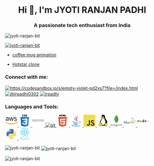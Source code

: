 <!-- - 👋 Hi, I’m @jyoti-ranjan-bit
- 👀 I’m interested in coding 
- 🌱 I’m currently learning btech cse with specialization internet of things 
- 📫 To reach me -jrpadhi0302@gmail.com -->

<h1 align="center">Hi 👋, I'm JYOTI RANJAN PADHI</h1>
<h3 align="center">A passionate tech enthusiast from India</h3>

<p align="left"> <img src="https://komarev.com/ghpvc/?username=jyoti-ranjan-bit&label=Profile%20views&color=0e75b6&style=flat" alt="jyoti-ranjan-bit" /> </p>

<p align="left"> <a href="https://github.com/ryo-ma/github-profile-trophy"><img src="https://github-profile-trophy.vercel.app/?username=jyoti-ranjan-bit" alt="jyoti-ranjan-bit" /></a> </p>

-  [coffee mug animation](https://github.com/jyoti-ranjan-bit/coffee-mug-animation-)

-  [Hotstar clone](https://github.com/jyoti-ranjan-bit/hotstar-clone-)

<h3 align="left">Connect with me:</h3>
<p align="left">
<a href="https://codesandbox.com/https://codesandbox.io/s/empty-violet-pd2xs7?file=/index.html" target="blank"><img align="center" src="https://raw.githubusercontent.com/rahuldkjain/github-profile-readme-generator/master/src/images/icons/Social/codesandbox.svg" alt="https://codesandbox.io/s/empty-violet-pd2xs7?file=/index.html" height="30" width="40" /></a>
<a href="https://www.hackerrank.com/@jrpadhi0302" target="blank"><img align="center" src="https://raw.githubusercontent.com/rahuldkjain/github-profile-readme-generator/master/src/images/icons/Social/hackerrank.svg" alt="@jrpadhi0302" height="30" width="40" /></a>
<a href="https://www.leetcode.com/jrpadhi" target="blank"><img align="center" src="https://raw.githubusercontent.com/rahuldkjain/github-profile-readme-generator/master/src/images/icons/Social/leet-code.svg" alt="jrpadhi" height="30" width="40" /></a>
</p>

<h3 align="left">Languages and Tools:</h3>
<p align="left"> <a href="https://aws.amazon.com" target="_blank" rel="noreferrer"> <img src="https://raw.githubusercontent.com/devicons/devicon/master/icons/amazonwebservices/amazonwebservices-original-wordmark.svg" alt="aws" width="40" height="40"/> </a> <a href="https://www.w3schools.com/css/" target="_blank" rel="noreferrer"> <img src="https://raw.githubusercontent.com/devicons/devicon/master/icons/css3/css3-original-wordmark.svg" alt="css3" width="40" height="40"/> </a> <a href="https://expressjs.com" target="_blank" rel="noreferrer"> <img src="https://raw.githubusercontent.com/devicons/devicon/master/icons/express/express-original-wordmark.svg" alt="express" width="40" height="40"/> </a> <a href="https://git-scm.com/" target="_blank" rel="noreferrer"> <img src="https://www.vectorlogo.zone/logos/git-scm/git-scm-icon.svg" alt="git" width="40" height="40"/> </a> <a href="https://www.w3.org/html/" target="_blank" rel="noreferrer"> <img src="https://raw.githubusercontent.com/devicons/devicon/master/icons/html5/html5-original-wordmark.svg" alt="html5" width="40" height="40"/> </a> <a href="https://www.java.com" target="_blank" rel="noreferrer"> <img src="https://raw.githubusercontent.com/devicons/devicon/master/icons/java/java-original.svg" alt="java" width="40" height="40"/> </a> <a href="https://developer.mozilla.org/en-US/docs/Web/JavaScript" target="_blank" rel="noreferrer"> <img src="https://raw.githubusercontent.com/devicons/devicon/master/icons/javascript/javascript-original.svg" alt="javascript" width="40" height="40"/> </a> <a href="https://www.linux.org/" target="_blank" rel="noreferrer"> <img src="https://raw.githubusercontent.com/devicons/devicon/master/icons/linux/linux-original.svg" alt="linux" width="40" height="40"/> </a> <a href="https://www.mongodb.com/" target="_blank" rel="noreferrer"> <img src="https://raw.githubusercontent.com/devicons/devicon/master/icons/mongodb/mongodb-original-wordmark.svg" alt="mongodb" width="40" height="40"/> </a> <a href="https://www.mysql.com/" target="_blank" rel="noreferrer"> <img src="https://raw.githubusercontent.com/devicons/devicon/master/icons/mysql/mysql-original-wordmark.svg" alt="mysql" width="40" height="40"/> </a> <a href="https://nodejs.org" target="_blank" rel="noreferrer"> <img src="https://raw.githubusercontent.com/devicons/devicon/master/icons/nodejs/nodejs-original-wordmark.svg" alt="nodejs" width="40" height="40"/> </a> <a href="https://www.python.org" target="_blank" rel="noreferrer"> <img src="https://raw.githubusercontent.com/devicons/devicon/master/icons/python/python-original.svg" alt="python" width="40" height="40"/> </a> <a href="https://reactjs.org/" target="_blank" rel="noreferrer"> <img src="https://raw.githubusercontent.com/devicons/devicon/master/icons/react/react-original-wordmark.svg" alt="react" width="40" height="40"/> </a> </p>

<p><img align="left" src="https://github-readme-stats.vercel.app/api/top-langs?username=jyoti-ranjan-bit&show_icons=true&locale=en&layout=compact" alt="jyoti-ranjan-bit" /></p>

<p>&nbsp;<img align="center" src="https://github-readme-stats.vercel.app/api?username=jyoti-ranjan-bit&show_icons=true&locale=en" alt="jyoti-ranjan-bit" /></p>

<p><img align="center" src="https://github-readme-streak-stats.herokuapp.com/?user=jyoti-ranjan-bit&" alt="jyoti-ranjan-bit" /></p>


<!---
jyoti-ranjan-bit/jyoti-ranjan-bit is a ✨ special ✨ repository because its `README.md` (this file) appears on your GitHub profile.
You can click the Preview link to take a look at your changes.
--->
